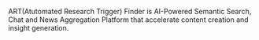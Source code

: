 ART(Atutomated Research Trigger) Finder is AI-Powered Semantic Search, Chat and News Aggregation Platform that accelerate content creation
and insight generation.
